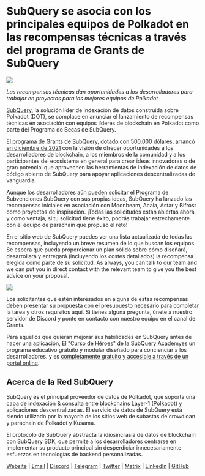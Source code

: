 # SubQuery se asocia con los principales equipos de Polkadot en las recompensas técnicas a través del programa de Grants de SubQuery

![](https://miro.medium.com/max/1400/0*KlrhjUy3MRRT98OO)

_Las recompensas técnicas dan oportunidades a los desarrolladores para trabajar en proyectos para los mejores equipos de Polkadot_

[SubQuery](https://subquery.network/), la solución líder de indexación de datos construida sobre Polkadot (DOT), se complace en anunciar el lanzamiento de recompensas técnicas en asociación con equipos líderes de blockchain en Polkadot como parte del Programa de Becas de SubQuery.

[El programa de Grants de SubQuery, dotado con 500.000 dólares, arrancó en diciembre de 2021](https://subquery.medium.com/subquery-launches-500-000-grants-program-to-promote-polkadot-ecosystem-growth-9f04e6f67a3b) con la visión de ofrecer oportunidades a los desarrolladores de blockchain, a los miembros de la comunidad y a los participantes del ecosistema en general para crear ideas innovadoras o de gran potencial que aprovechen las herramientas de indexación de datos de código abierto de SubQuery para apoyar aplicaciones descentralizadas de vanguardia.

Aunque los desarrolladores aún pueden solicitar el Programa de Subvenciones SubQuery con sus propias ideas, SubQuery ha lanzado las recompensas iniciales en asociación con Moonbeam, Acala, Astar y Bifrost como proyectos de inspiración. ¡Todas las solicitudes están abiertas ahora, y como ventaja, si tu solicitud tiene éxito, podrás trabajar estrechamente con el equipo de parachain que propuso el reto!

En el sitio web de SubQuery puedes ver una lista actualizada de todas las recompensas, incluyendo un breve resumen de lo que buscan los equipos. Se espera que pueda proporcionar un plan sólido sobre cómo diseñará, desarrollará y entregará (incluyendo los costes detallados) la recompensa elegida como parte de su solicitud. As always, you can talk to our team and we can put you in direct contact with the relevant team to give you the best advice on your proposal.

![](https://miro.medium.com/max/1400/0*o2m57G86Tyi2UWiQ)

Los solicitantes que estén interesados en alguna de estas recompensas deben presentar su propuesta con el presupuesto necesario para completar la tarea y otros requisitos aquí. Si tienes alguna pregunta, únete a nuestro servidor de Discord y ponte en contacto con nuestro equipo en el canal de Grants.

Para aquellos que quieran mejorar sus habilidades en SubQuery antes de hacer una aplicación, [El "Curso de Héroes" de la SubQuery Academy](https://subquery.medium.com/subquery-launches-the-subquery-academy-9505dc66a01)es un programa educativo gratuito y modular diseñado para concienciar a los desarrolladores. y es [completamente gratuito y accesible a través de un portal online](https://subquery.coassemble.com/unlock/dOKZW6O#/).

## Acerca de la Red SubQuery

SubQuery es el principal proveedor de datos de Polkadot, que soporta una capa de indexación & consulta entre blockchains Layer-1 (Polkadot) y aplicaciones descentralizadas. El servicio de datos de SubQuery está siendo utilizado por la mayoría de los sitios web de subastas de crowdloan y parachain de Polkadot y Kusama.

El protocolo de SubQuery abstracta la idiosincrasia de datos de blockchain con SubQuery SDK, que permite a los desarrolladores centrarse en implementar su producto principal sin desperdiciar innecesariamente esfuerzos en tecnologías de backend personalizadas.

[Website](https://subquery.network/) | [Email](hello@subquery.network) | [Discord](https://discord.com/invite/78zg8aBSMG) | [Telegram](https://t.me/subquerynetwork) | [Twitter](https://twitter.com/subquerynetwork) | [Matrix](https://matrix.to/#/#subquery:matrix.org) | [LinkedIn](https://www.linkedin.com/company/subquery) | [GitHub](https://github.com/subquery)
